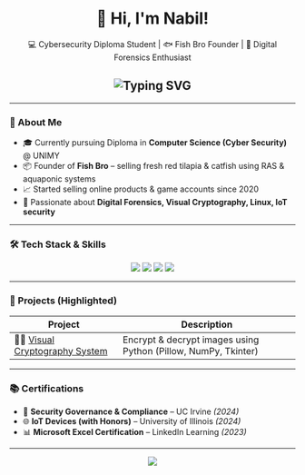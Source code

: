<h1 align="center">👋 Hi, I'm Nabil!</h1>

<p align="center">
  💻 Cybersecurity Diploma Student | 🐟 Fish Bro Founder | 🧠 Digital Forensics Enthusiast
</p>

<h2 align="center">
  <img src="https://readme-typing-svg.demolab.com?font=Fira+Code&duration=3000&pause=1000&color=00FF00&center=true&vCenter=true&width=435&lines=Hi+I'm+Nabil;Cybersecurity+Student+%7C+Founder+FishBro;Python+Lover+%7C+Forensic+Tech+Explorer" alt="Typing SVG" />
</h2>

---

### 🚀 About Me

- 🎓 Currently pursuing Diploma in **Computer Science (Cyber Security)** @ UNIMY  
- 📦 Founder of **Fish Bro** – selling fresh red tilapia & catfish using RAS & aquaponic systems  
- 📈 Started selling online products & game accounts since 2020  
- 🔐 Passionate about **Digital Forensics, Visual Cryptography, Linux, IoT security**

---

### 🛠️ Tech Stack & Skills

<p align="center">
  <img src="https://img.shields.io/badge/Python-3670A0?style=for-the-badge&logo=python&logoColor=white"/>
  <img src="https://img.shields.io/badge/Linux-FCC624?style=for-the-badge&logo=linux&logoColor=black"/>
  <img src="https://img.shields.io/badge/HTML5-e34c26?style=for-the-badge&logo=html5&logoColor=white"/>
  <img src="https://img.shields.io/badge/Excel-217346?style=for-the-badge&logo=microsoft-excel&logoColor=white"/>
</p>

---

### 🔧 Projects (Highlighted)

| Project | Description |
|--------|-------------|
| 🕵️‍♂️ [Visual Cryptography System](https://github.com/nabvbl/visual-cryptography-python) | Encrypt & decrypt images using Python (Pillow, NumPy, Tkinter) |

---

### 📚 Certifications

- 🧠 **Security Governance & Compliance** – UC Irvine *(2024)*  
- 🌐 **IoT Devices (with Honors)** – University of Illinois *(2024)*  
- 📊 **Microsoft Excel Certification** – LinkedIn Learning *(2023)*

---

<p align="center">
  <img src="https://capsule-render.vercel.app/api?type=waving&color=0f0f0f&height=150&section=footer"/>
</p>
